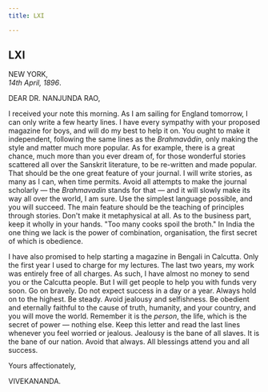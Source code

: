 ```yaml
---
title: LXI

---
```





  

  


## LXI

NEW YORK,  
*14th April, 1896*.

DEAR DR. NANJUNDA RAO,

I received your note this morning. As I am sailing for England tomorrow,
I can only write a few hearty lines. I have every sympathy with your
proposed magazine for boys, and will do my best to help it on. You ought
to make it independent, following the same lines as the *Brahmavâdin*,
only making the style and matter much more popular. As for example,
there is a great chance, much more than you ever dream of, for those
wonderful stories scattered all over the Sanskrit literature, to be
re-written and made popular. That should be the one great feature of
your journal. I will write stories, as many as I can, when time permits.
Avoid all attempts to make the journal scholarly — the *Brahmavadin*
stands for that — and it will slowly make its way all over the world, I
am sure. Use the simplest language possible, and you will succeed. The
main feature should be the teaching of principles through stories. Don't
make it metaphysical at all. As to the business part, keep it wholly in
your hands. "Too many cooks spoil the broth." In India the one thing we
lack is the power of combination, organisation, the first secret of
which is obedience.

I have also promised to help starting a magazine in Bengali in Calcutta.
Only the first year I used to charge for my lectures. The last two
years, my work was entirely free of all charges. As such, I have almost
no money to send you or the Calcutta people. But I will get people to
help you with funds very soon. Go on bravely. Do not expect success in a
day or a year. Always hold on to the highest. Be steady. Avoid jealousy
and selfishness. Be obedient and eternally faithful to the cause of
truth, humanity, and your country, and you will move the world. Remember
it is the *person*, the life, which is the secret of power — nothing
else. Keep this letter and read the last lines whenever you feel worried
or jealous. Jealousy is the bane of all slaves. It is the bane of our
nation. Avoid that always. All blessings attend you and all success.

Yours affectionately,

VIVEKANANDA.


